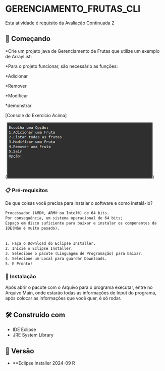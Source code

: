 # GERENCIAMENTO_FRUTAS_CLI

Esta atividade é requisito da Avaliação Continuada 2

## 🚀 Começando


*Crie um projeto java de Gerenciamento de Frutas que utilize um exemplo de ArrayList:

*Para o projeto funcionar, são necessário as funções:

*Adicionar

*Remover

*Modificar 

*demonstrar

[Console do Exercício Acima]

(![BibliotecadeConversões](GerenciamentoFrutas.png))

### 📋 Pré-requisitos

De que coisas você precisa para instalar o software e como instalá-lo?

```
Processador (AMD®, ARM® ou Intel®) de 64 bits.
Por consequência, um sistema operacional de 64 bits;
Espaço em disco suficiente para baixar e instalar os componentes da IDE(Não é muito pesado).


1. Faça o Download do Eclipse Installer.
2. Inicie o Eclipse Installer.
3. Selecione o pacote (Linguagem de Programação) para baixar.
4. Selecione um Local para guardar Downloads.
5. E Pronto!

```

### 🔧 Instalação

Após abrir o pacote com o Arquivo para o programa executar, entre no Arquivo Main, onde estarão todas as informações de Input do programa, após colocar as informações que você quer, é só rodar.

## 🛠️ Construído com

* IDE Eclipse
* JRE System Library

## 📌 Versão

* **Eclipse Installer 2024-09 R
  
